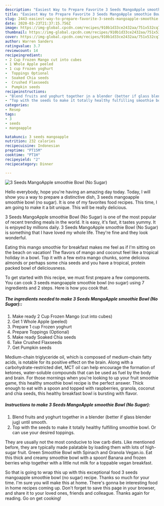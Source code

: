 ```yaml
---
description: "Easiest Way to Prepare Favorite 3 Seeds MangoApple smoothie Bowl (No Sugar)"
title: "Easiest Way to Prepare Favorite 3 Seeds MangoApple smoothie Bowl (No Sugar)"
slug: 2443-easiest-way-to-prepare-favorite-3-seeds-mangoapple-smoothie-bowl-no-sugar
date: 2020-03-23T21:37:15.756Z
image: https://img-global.cpcdn.com/recipes/910b1d33ce2432aa/751x532cq70/3-seeds-mangoapple-smoothie-bowl-no-sugar-recipe-main-photo.jpg
thumbnail: https://img-global.cpcdn.com/recipes/910b1d33ce2432aa/751x532cq70/3-seeds-mangoapple-smoothie-bowl-no-sugar-recipe-main-photo.jpg
cover: https://img-global.cpcdn.com/recipes/910b1d33ce2432aa/751x532cq70/3-seeds-mangoapple-smoothie-bowl-no-sugar-recipe-main-photo.jpg
author: Warren Sanders
ratingvalue: 3.7
reviewcount: 14
recipeingredient:
- 2 Cup Frozen Mango cut into cubes
- 1 Whole Apple peeled
- 1 cup Frozen yoghurt
-  Toppings Optional
-  Soaked Chia seeds
-  Crushed Flaxseeds
-  Pumpkin seeds
recipeinstructions:
- "Blend fruits and yoghurt together in a blender (better if glass blender jug) until smooth."
- "Top with the seeds to make it totally healthy fulfilling smoothie bowl. Or can use your desired toppings."
categories:
- Resep
tags:
- 3
- seeds
- mangoapple

katakunci: 3 seeds mangoapple
nutrition: 232 calories
recipecuisine: Indonesian
preptime: "PT15M"
cooktime: "PT1H"
recipeyield: "2"
recipecategory: Dinner

---
```



![3 Seeds MangoApple smoothie Bowl (No Sugar)](https://img-global.cpcdn.com/recipes/910b1d33ce2432aa/751x532cq70/3-seeds-mangoapple-smoothie-bowl-no-sugar-recipe-main-photo.jpg)

Hello everybody, hope you're having an amazing day today. Today, I will show you a way to prepare a distinctive dish, 3 seeds mangoapple smoothie bowl (no sugar). It is one of my favorites food recipes. This time, I am going to make it a bit unique. This will be really delicious.

3 Seeds MangoApple smoothie Bowl (No Sugar) is one of the most popular of recent trending meals in the world. It is easy, it's fast, it tastes yummy. It is enjoyed by millions daily. 3 Seeds MangoApple smoothie Bowl (No Sugar) is something that I have loved my whole life. They're fine and they look wonderful.

Eating this mango smoothie for breakfast makes me feel as if I&#39;m sitting on the beach on vacation! The flavors of mango and coconut feel like a tropical holiday in a bowl. Top it with a few extra mango chunks, some delicious almonds or perhaps some chia seeds and you have a tropical, protein packed bowl of deliciousness.


To get started with this recipe, we must first prepare a few components. You can cook 3 seeds mangoapple smoothie bowl (no sugar) using 7 ingredients and 2 steps. Here is how you cook that.

##### The ingredients needed to make 3 Seeds MangoApple smoothie Bowl (No Sugar)::

1. Make ready 2 Cup Frozen Mango (cut into cubes)
1. Get 1 Whole Apple (peeled)
1. Prepare 1 cup Frozen yoghurt
1. Prepare  Toppings (Optional)
1. Make ready  Soaked Chia seeds
1. Take  Crushed Flaxseeds
1. Get  Pumpkin seeds


Medium-chain triglyceride oil, which is composed of medium-chain fatty acids, is notable for its positive effect on the brain. Along with a carbohydrate-restricted diet, MCT oil can help encourage the formation of ketones, water-soluble compounds that can be used as fuel by the body and brain. For those mornings when you&#39;re looking to up your fruit smoothie game, this healthy smoothie bowl recipe is the perfect answer. Thick enough to eat with a spoon and topped with raspberries, granola, coconut and chia seeds, this healthy breakfast bowl is bursting with flavor. 

##### Instructions to make 3 Seeds MangoApple smoothie Bowl (No Sugar):

1. Blend fruits and yoghurt together in a blender (better if glass blender jug) until smooth.
1. Top with the seeds to make it totally healthy fulfilling smoothie bowl. Or can use your desired toppings.


They are usually not the most conducive to low carb diets. Like mentioned before, they are typically made palatable by loading them with lots of high-sugar fruit. Green Smoothie Bowl with Spinach and Granola Vegan.io. Eat this thick and creamy smoothie bowl with a spoon! Banana and frozen berries whip together with a little nut milk for a toppable vegan breakfast. 

So that is going to wrap this up with this exceptional food 3 seeds mangoapple smoothie bowl (no sugar) recipe. Thanks so much for your time. I'm sure you will make this at home. There's gonna be interesting food in home recipes coming up. Don't forget to save this page in your browser, and share it to your loved ones, friends and colleague. Thanks again for reading. Go on get cooking!
